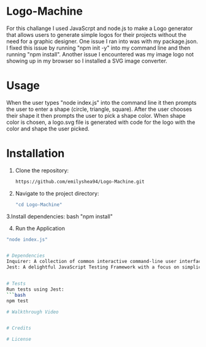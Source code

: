 # Logo-Machine

For this challange I used JavaScrpt and node.js to make a Logo generator that allows users to generate simple logos for their projects without the need for a graphic designer. 
One issue I ran into was with my package.json. I fixed this issue by running "npm init -y" into my command line and then running "npm install".
Another issue I encountered was my image logo not showing up in my browser so I installed a SVG image converter.

# Usage 
When the user types "node index.js" into the command line it then prompts the user to enter a shape (circle, triangle, square). 
After the user chooses their shape it then prompts the user to pick a shape color.
When shape color is chosen, a logo.svg file is generated with code for the logo with the color and shape the user picked.

# Installation
1. Clone the repository:
   ```bash
   https://github.com/emilyshea94/Logo-Machine.git

3. Navigate to the project directory:
   ```bash
   "cd Logo-Machine"

3.Install dependencies:
bash
"npm install"

4. Run the Application
```bash
"node index.js"


# Dependencies
Inquirer: A collection of common interactive command-line user interfaces.
Jest: A delightful JavaScript Testing Framework with a focus on simplicity.


# Tests
Run tests using Jest:
```bash
npm test

# Walkthrough Video


# Credits

# License





